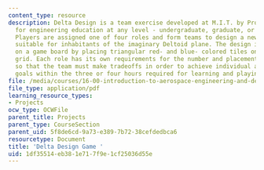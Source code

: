```yaml
---
content_type: resource
description: Delta Design is a team exercise developed at M.I.T. by Prof. Louis Bucciarelli
  for engineering education at any level - undergraduate, graduate, or professional.
  Players are assigned one of four roles and form teams to design a new residence
  suitable for inhabitants of the imaginary Deltoid plane. The design is assembled
  on a game board by placing triangular red- and blue- colored tiles on a diamond-shaped
  grid. Each role has its own requirements for the number and placement of tiles,
  so that the team must make tradeoffs in order to achieve individual and group performance
  goals within the three or four hours required for learning and playing the game.
file: /media/courses/16-00-introduction-to-aerospace-engineering-and-design-spring-2003/1df35514eb381e717f9e1cf25036d55e_intro.pdf
file_type: application/pdf
learning_resource_types:
- Projects
ocw_type: OCWFile
parent_title: Projects
parent_type: CourseSection
parent_uid: 5f8de6cd-9a73-e389-7b72-38cefdedbca6
resourcetype: Document
title: 'Delta Design Game '
uid: 1df35514-eb38-1e71-7f9e-1cf25036d55e
---
```

